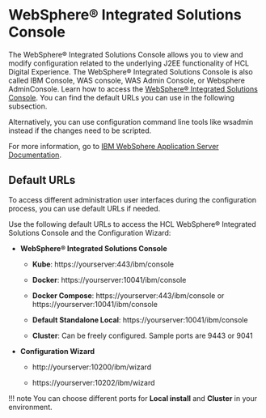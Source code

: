 # WebSphere® Integrated Solutions Console


The WebSphere® Integrated Solutions Console allows you to view and modify configuration related to the underlying J2EE functionality of HCL Digital Experience. The WebSphere® Integrated Solutions Console is also called IBM Console, WAS console, WAS Admin Console, or Websphere AdminConsole. Learn how to access the [WebSphere® Integrated Solutions Console](https://www.ibm.com/docs/en/was-nd/9.0.5?topic=console-starting-logging-off-administrative). You can find the default URLs you can use in the following subsection.

Alternatively, you can use configuration command line tools like wsadmin instead if the changes need to be scripted. 

For more information, go to [IBM WebSphere Application Server Documentation](https://www.ibm.com/docs/en/was/9.0.5). 

## Default URLs

To access different administration user interfaces during the configuration process, you can use default URLs if needed.

Use the following default URLs to access the HCL WebSphere® Integrated Solutions Console and the Configuration Wizard:

-   **WebSphere® Integrated Solutions Console**

    - **Kube**: https://yourserver:443/ibm/console

    - **Docker**: https://yourserver:10041/ibm/console

    - **Docker Compose**: https://yourserver:443/ibm/console or https://yourserver:10041/ibm/console

    - **Default Standalone Local**: https://yourserver:10041/ibm/console

    - **Cluster**: Can be freely configured. Sample ports are 9443 or 9041

-   **Configuration Wizard**

    - http://yourserver:10200/ibm/wizard

    - https://yourserver:10202/ibm/wizard

!!! note
    You can choose different ports for **Local install** and **Cluster** in your environment.